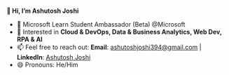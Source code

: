 

**👋 Hi, I’m Ashutosh Joshi**  
- 🏢 Microsoft Learn Student Ambassador (Beta) @Microsoft  
- 👀 Interested in **Cloud & DevOps, Data & Business Analytics, Web Dev, RPA & AI**  
- 📫 Feel free to reach out: **Email**: ashutoshjoshi394@gmail.com | **LinkedIn**: [Ashutosh Joshi](https://www.linkedin.com/in/ashutosh-joshi23/)  
- 😄 Pronouns: He/Him  


<!---
ashutoshjoshi23/ashutoshjoshi23 is a ✨ special ✨ repository because its `README.md` (this file) appears on your GitHub profile.
You can click the Preview link to take a look at your changes.
--->
